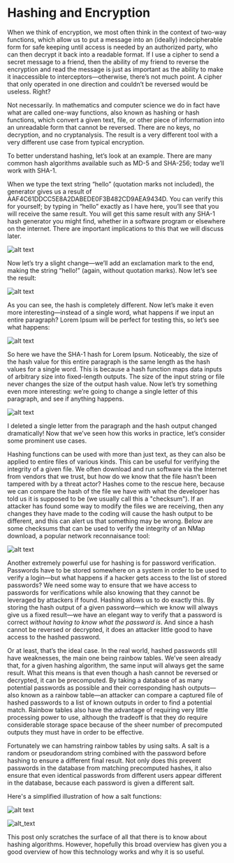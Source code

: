 # Hashing and Encryption

When we think of encryption, we most often think in the context of two-way functions, which allow us to put a message into an (ideally) indecipherable form for safe keeping until access is needed by an authorized party, who can then decrypt it back into a readable format. If I use a cipher to send a secret message to a friend, then the ability of my friend to reverse the encryption and read the message is just as important as the ability to make it inaccessible to interceptors—otherwise, there’s not much point. A cipher that only operated in one direction and couldn’t be reversed would be useless. Right?

Not necessarily. In mathematics and computer science we do in fact have what are called one-way functions, also known as hashing or hash functions, which convert a given text, file, or other piece of information into an unreadable form that cannot be reversed. There are no keys, no decryption, and no cryptanalysis. The result is a very different tool with a very different use case from typical encryption.

To better understand hashing, let’s look at an example. There are many common hash algorithms available such as MD-5 and SHA-256; today we’ll work with SHA-1.

When we type the text string “hello” (quotation marks not included), the generator gives us a result of AAF4C61DDCC5E8A2DABEDE0F3B482CD9AEA9434D. You can verify this for yourself; by typing in “hello” exactly as I have here, you’ll see that you will receive the same result. You will get this same result with any SHA-1 hash generator you might find, whether in a software program or elsewhere on the internet. There are important implications to this that we will discuss later.

![alt text](https://i.imgur.com/GvVfisr.png "Hashing example 1")

Now let’s try a slight change—we’ll add an exclamation mark to the end, making the string “hello!” (again, without quotation marks). Now let’s see the result:

![alt text](https://i.imgur.com/diUI4E3.png "Hashing example 2")

As you can see, the hash is completely different. Now let’s make it even more interesting—instead of a single word, what happens if we input an entire paragraph? Lorem Ipsum will be perfect for testing this, so let’s see what happens:

![alt text](https://i.imgur.com/27LbBmA.png "Hashing example 3")

So here we have the SHA-1 hash for Lorem Ipsum. Noticeably, the size of the hash value for this entire paragraph is the same length as the hash values for a single word. This is because a hash function maps data inputs of arbitrary size into fixed-length outputs. The size of the input string or file never changes the size of the output hash value. Now let’s try something even more interesting: we’re going to change a single letter of this paragraph, and see if anything happens.

![alt text](https://i.imgur.com/MdPUcom.png "Hashing example 4")

I deleted a single letter from the paragraph and the hash output changed dramatically! Now that we’ve seen how this works in practice, let’s consider some prominent use cases.

Hashing functions can be used with more than just text, as they can also be applied to entire files of various kinds. This can be useful for verifying the integrity of a given file. We often download and run software via the Internet from vendors that we trust, but how do we know that the file hasn’t been tampered with by a threat actor? Hashes come to the rescue here, because we can compare the hash of the file we have with what the developer has told us it is supposed to be (we usually call this a "checksum"). If an attacker has found some way to modify the files we are receiving, then any changes they have made to the coding will cause the hash output to be different, and this can alert us that something may be wrong. Below are some checksums that can be used to verify the integrity of an NMap download, a popular network reconnaisance tool:

![alt text](https://i.imgur.com/5XNPt9P.png "NMap hash checksums for integrity verification")

Another extremely powerful use for hashing is for password verification. Passwords have to be stored somewhere on a system in order to be used to verify a login—but what happens if a hacker gets access to the list of stored passwords? We need some way to ensure that we have access to passwords for verifications while also knowing that they cannot be leveraged by attackers if found. Hashing allows us to do exactly this. By storing the hash output of a given password—which we know will always give us a fixed result—we have an elegant way to verify that a password is correct *without having to know what the password is*. And since a hash cannot be reversed or decrypted, it does an attacker little good to have access to the hashed password.

Or at least, that’s the ideal case. In the real world, hashed passwords still have weaknesses, the main one being rainbow tables. We’ve seen already that, for a given hashing algorithm, the same input will always get the same result. What this means is that even though a hash cannot be reversed or decrypted, it can be precomputed. By taking a database of as many potential passwords as possible and their corresponding hash outputs—also known as a rainbow table—an attacker can compare a captured file of hashed passwords to a list of known outputs in order to find a potential match. Rainbow tables also have the advantage of requiring very little processing power to use, although the tradeoff is that they do require considerable storage space because of the sheer number of precomputed outputs they must have in order to be effective. 

Fortunately we can hamstring rainbow tables by using salts. A salt is a random or pseudorandom string combined with the password before hashing to ensure a different final result. Not only does this prevent passwords in the database from matching precomputed hashes, it also ensure that even identical passwords from different users appear different in the database, because each password is given a different salt.

Here's a simplified illustration of how a salt functions:

![alt text](https://i.imgur.com/HUNKP6F.png "MD5 Hash")

![alt_text](https://i.imgur.com/osyoNBw.png "MD5 Hash Salted")

This post only scratches the surface of all that there is to know about hashing algorithms. However, hopefully this broad overview has given you a good overview of how this technology works and why it is so useful.
